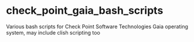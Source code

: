 # check_point_gaia_bash_scripts
Various bash scripts for Check Point Software Technologies Gaia operating system, may include clish scripting too
